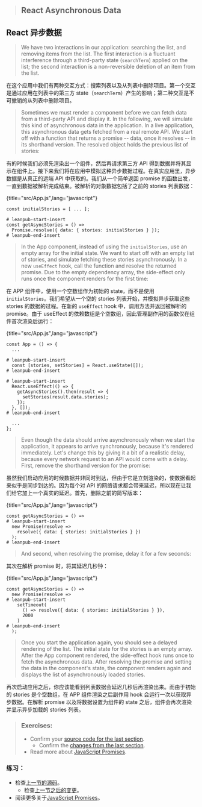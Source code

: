 > ## React Asynchronous Data
## React 异步数据

> We have two interactions in our application: searching the list, and removing items from the list. The first interaction is a fluctuant interference through a third-party state (`searchTerm`) applied on the list; the second interaction is a non-reversible deletion of an item from the list.

在这个应用中我们有两种交互方式：搜索列表以及从列表中删除项目。第一个交互是通过应用在列表中的第三方 state（`searchTerm`）产生的影响；第二种交互是不可撤销的从列表中删除项目。

> Sometimes we must render a component before we can fetch data from a third-party API and display it. In the following, we will simulate this kind of asynchronous data in the application. In a live application, this asynchronous data gets fetched from a real remote API. We start off with a function that returns a promise -- data, once it resolves -- in its shorthand version. The resolved object holds the previous list of stories:

有的时候我们必须先渲染出一个组件，然后再请求第三方 API 得到数据并将其显示在组件上。接下来我们将在应用中模拟这种异步数据过程。在真实应用里，异步数据是从真正的远端 API 中获取的。我们从一个简单返回 promise 的函数出发，一直到数据被解析完成结束。被解析的对象数据包括了之前的 stories 列表数据：

{title="src/App.js",lang="javascript"}
~~~~~~~
const initialStories = [ ... ];

# leanpub-start-insert
const getAsyncStories = () =>
  Promise.resolve({ data: { stories: initialStories } });
# leanpub-end-insert
~~~~~~~

> In the App component, instead of using the `initialStories`, use an empty array for the initial state. We want to start off with an empty list of stories, and simulate fetching these stories asynchronously. In a new `useEffect` hook, call the function and resolve the returned promise. Due to the empty dependency array, the side-effect only runs once the component renders for the first time:

在 APP 组件中，使用一个空数组作为初始的 state，而不是使用 `initialStories`。我们希望从一个空的 stories 列表开始，并模拟异步获取这些 stories 的数据的过程。在新的 `useEffect` hook 中，调用方法并返回被解析的 promise。由于 useEffect 的依赖数组是个空数组，因此管理副作用的函数仅在组件首次渲染后运行：

{title="src/App.js",lang="javascript"}
~~~~~~~
const App = () => {
  ...

# leanpub-start-insert
  const [stories, setStories] = React.useState([]);
# leanpub-end-insert

# leanpub-start-insert
  React.useEffect(() => {
    getAsyncStories().then(result => {
      setStories(result.data.stories);
    });
  }, []);
# leanpub-end-insert

  ...
};
~~~~~~~

> Even though the data should arrive asynchronously when we start the application, it appears to arrive synchronously, because it's rendered immediately. Let's change this by giving it a bit of a realistic delay, because every network request to an API would come with a delay. First, remove the shorthand version for the promise:

虽然我们启动应用的时候数据并非同时到达，但由于它是立刻渲染的，使数据看起来似乎是同步到达的。因为每个对 API 的网络请求都会带来延迟，所以现在让我们给它加上一个真实的延迟。首先，删除之前的简写版本：

{title="src/App.js",lang="javascript"}
~~~~~~~
const getAsyncStories = () =>
# leanpub-start-insert
  new Promise(resolve =>
    resolve({ data: { stories: initialStories } })
  );
# leanpub-end-insert
~~~~~~~

> And second, when resolving the promise, delay it for a few seconds:

其次在解析 promise 时，将其延迟几秒钟：

{title="src/App.js",lang="javascript"}
~~~~~~~
const getAsyncStories = () =>
  new Promise(resolve =>
# leanpub-start-insert
    setTimeout(
      () => resolve({ data: { stories: initialStories } }),
      2000
    )
# leanpub-end-insert
  );
~~~~~~~

> Once you start the application again, you should see a delayed rendering of the list. The initial state for the stories is an empty array. After the App component rendered, the side-effect hook runs once to fetch the asynchronous data. After resolving the promise and setting the data in the component's state, the component renders again and displays the list of asynchronously loaded stories.

再次启动应用之后，你应该能看到列表数据会延迟几秒后再渲染出来。而由于初始的 stories 是个空数组，在 APP 组件渲染之后副作用 hook 会运行一次以获取异步数据。在解析 promise 以及将数据设置为组件的 state 之后，组件会再次渲染并显示异步加载的 stories 列表。

> ### Exercises:
>
> * Confirm your [source code for the last section](https://codesandbox.io/s/github/the-road-to-learn-react/hacker-stories/tree/hs/React-Asynchronous-Data).
>   * Confirm the [changes from the last section](https://github.com/the-road-to-learn-react/hacker-stories/compare/hs/Inline-Handler-in-JSX...hs/React-Asynchronous-Data?expand=1).
> * Read more about [JavaScript Promises](https://developer.mozilla.org/en-US/docs/Web/JavaScript/Reference/Global_Objects/Promise).

### 练习：

* 检查[上一节的源码](https://codesandbox.io/s/github/the-road-to-learn-react/hacker-stories/tree/hs/React-Asynchronous-Data)。
  * 检查[上一节之后的变更](https://github.com/the-road-to-learn-react/hacker-stories/compare/hs/Inline-Handler-in-JSX...hs/React-Asynchronous-Data?expand=1)。
* 阅读更多关于[JavaScript Promises](https://developer.mozilla.org/en-US/docs/Web/JavaScript/Reference/Global_Objects/Promise)。
